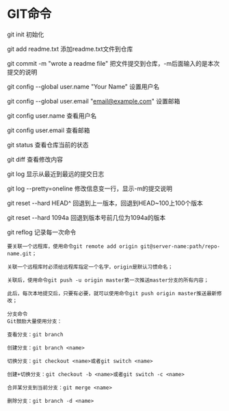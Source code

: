 # GIT命令

git init   初始化

git add readme.txt     添加readme.txt文件到仓库

git commit -m "wrote a readme file"     把文件提交到仓库，-m后面输入的是本次提交的说明



git config --global user.name "Your Name"    设置用户名

git config --global user.email "email@example.com" 设置邮箱

git config user.name   查看用户名

git config user.email   查看邮箱



git status   查看仓库当前的状态

git diff    查看修改内容

git log   显示从最近到最远的提交日志

git log --pretty=oneline   修改信息变一行，显示-m的提交说明

git reset --hard HEAD^    回退到上一版本，回退到HEAD~100上100个版本

git reset --hard 1094a     回退到版本号前几位为1094a的版本

git reflog    记录每一次命令



```
要关联一个远程库，使用命令git remote add origin git@server-name:path/repo-name.git；

关联一个远程库时必须给远程库指定一个名字，origin是默认习惯命名；

关联后，使用命令git push -u origin master第一次推送master分支的所有内容；

此后，每次本地提交后，只要有必要，就可以使用命令git push origin master推送最新修改；
```



```
分支命令
Git鼓励大量使用分支：

查看分支：git branch

创建分支：git branch <name>

切换分支：git checkout <name>或者git switch <name>

创建+切换分支：git checkout -b <name>或者git switch -c <name>

合并某分支到当前分支：git merge <name>

删除分支：git branch -d <name>
```

